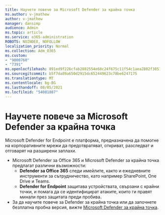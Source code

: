 ```yaml
---
title: Научете повече за Microsoft Defender за крайна точка
ms.author: v-jmathew
author: v-jmathew
manager: dansimp
audience: Admin
ms.topic: article
ms.service: o365-administration
ROBOTS: NOINDEX, NOFOLLOW
localization_priority: Normal
ms.collection: Adm_O365
ms.custom:
- "9000760"
- "7391"
ms.openlocfilehash: 891ed9f226cfab2882554e68c24f675c11f54c1aea2802f3851d42630af80df8
ms.sourcegitcommit: b5f7da89a650d2915dc652449623c78be6247175
ms.translationtype: MT
ms.contentlocale: bg-BG
ms.lasthandoff: 08/05/2021
ms.locfileid: "54081887"
---
```

# <a name="learn-more-about-microsoft-defender-for-endpoint"></a>Научете повече за Microsoft Defender за крайна точка

Microsoft Defender for Endpoint е платформа, предназначена да помогне на корпоративните мрежи да предотвратяват, откриват, разследват и отговарят на разширени заплахи.

- Microsoft Defender за Office 365 и Microsoft Defender за крайна точка предлагат различни възможности:
  - **Defender за Office 365** следи имейлите, както и ежедневните инструменти за сътрудничество, като например SharePoint, One Drive и Teams.
  - **Defender for Endpoint** защитава устройствата, свързани с крайни точки, и помага да се идентифицират атаките, които ги правят минали през защитата преди пробива.
- За да научите повече за Defender за крайна точка или да започнете безплатна пробна версия, вижте [Microsoft Defender за крайна точка](https://go.microsoft.com/fwlink/?linkid=2094113).
